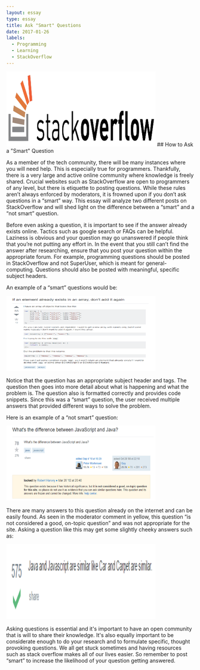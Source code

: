 ```yaml
---
layout: essay
type: essay
title: Ask "Smart" Questions
date: 2017-01-26
labels:
  - Programming
  - Learning
  - StackOverflow
---
```

<img src="../images/stackoverflow.jpg" width="400" height="200">
## How to Ask a "Smart" Question

As a member of the tech community, there will be many instances where you will need help. This is especially true for programmers. Thankfully, there is a very large and active online community where knowledge is freely shared. Crucial websites such as StackOverflow are open to programmers of any level, but there is etiquette to posting questions. While these rules aren’t always enforced by moderators, it is frowned upon if you don’t ask questions in a “smart” way. This essay will analyze two different posts on StackOverflow and will shed light on the difference between a  “smart” and a “not smart” question. 

Before even asking a question, it is important to see if the answer already exists online. Tactics such as google search or FAQs can be helpful. Laziness is obvious and your question may go unanswered if people think that you’re not putting any effort in. In the event that you still can’t find the answer after researching, ensure that you post your question within the appropriate forum. For example, programming questions should be posted in StackOverflow and not SuperUser, which is meant for general-computing. Questions should also be posted with meaningful, specific subject headers. 

An example of a “smart” questions would be:

<img src="../images/stack-question-smart.png" width="400" height="200">

Notice that the question has an appropriate subject header and tags. The question then goes into more detail about what is happening and what the problem is. The question also is formatted correctly and provides code snippets. Since this was a “smart” question, the user received multiple answers that provided different ways to solve the problem. 

Here is an example of a “not smart” question: 

<img src="../images/stack-question-notsmart.png" width="400" height="200">

There are many answers to this question already on the internet and can be easily found. As seen in the moderator comment in yellow, this question “is not considered a good, on-topic question” and was not appropriate for the site. Asking a question like this may get some slightly cheeky answers such as:

<img src="../images/stack-question-reply.png" width="400" height="200">

Asking questions is essential and it's important to have an open community that is will to share their knowledge. It's also equally important to be considerate enough to do your research and to formulate specific, thought provoking questions. We all get stuck sometimes and having resources such as stack overflow makes all of our lives easier. So remember to post “smart” to increase the likelihood of your question getting answered. 
